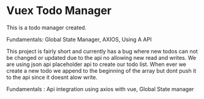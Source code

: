 # Vuex Todo Manager

This is a todo manager created.

Fundamentals: Global State Manager, AXIOS, Using A API

This project is fairly short and currently has a bug where new todos can not be changed or updated due to the api no allowing new read and writes. We are using json api placeholder api to create our todo list. When ever we create a new todo we append to the beginning of the array but dont push it to the api since it doesnt alow write.

Fundamentals : Api integration using axios with vue, Global State manager
